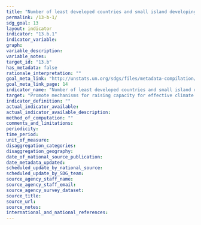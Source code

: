 ```yaml
---
title: "Number of least developed countries and small island developing States that are receiving specialized support, and amount of support, including finance, technology and capacity-building, for mechanisms for raising capacities for effective climate change-related planning and management, including focusing on women, youth and local and marginalized communities"
permalink: /13-b-1/
sdg_goal: 13
layout: indicator
indicator: "13.b.1"
indicator_variable: 
graph: 
variable_description: 
variable_notes: 
target_id: "13.b"
has_metadata: false
rationale_interpretation: ""
goal_meta_link: "http://unstats.un.org/sdgs/files/metadata-compilation/Metadata-Goal-13.pdf"
goal_meta_link_page: 14
indicator_name: "Number of least developed countries and small island developing States that are receiving specialized support, and amount of support, including finance, technology and capacity-building, for mechanisms for raising capacities for effective climate change-related planning and management, including focusing on women, youth and local and marginalized communities"
target: "Promote mechanisms for raising capacity for effective climate change-related planning and management in least developed countries, including focusing on women, youth and local and marginalized communities."
indicator_definition: ""
actual_indicator_available: 
actual_indicator_available_description: 
method_of_computation: ""
comments_and_limitations: 
periodicity: 
time_period: 
unit_of_measure: 
disaggregation_categories: 
disaggregation_geography: 
date_of_national_source_publication: 
date_metadata_updated: 
scheduled_update_by_national_source: 
scheduled_update_by_SDG_team: 
source_agency_staff_name: 
source_agency_staff_email: 
source_agency_survey_dataset: 
source_title: 
source_url: 
source_notes: 
international_and_national_references: 
---
```


